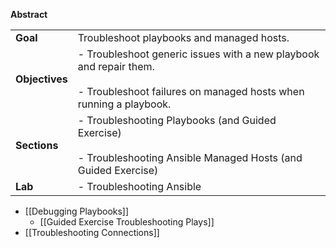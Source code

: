 **Abstract**

|   |   |
|---|---|
|**Goal**|Troubleshoot playbooks and managed hosts.|
|**Objectives**|- Troubleshoot generic issues with a new playbook and repair them.<br>    <br>- Troubleshoot failures on managed hosts when running a playbook.|
|**Sections**|- Troubleshooting Playbooks (and Guided Exercise)<br>    <br>- Troubleshooting Ansible Managed Hosts (and Guided Exercise)|
|**Lab**|- Troubleshooting Ansible|



- [[Debugging Playbooks]]
	- [[Guided Exercise Troubleshooting Plays]]
- [[Troubleshooting Connections]]

